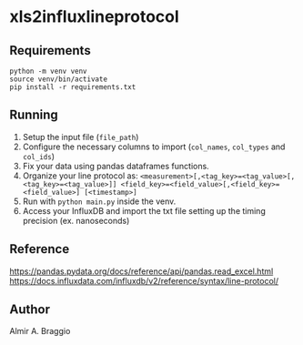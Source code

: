# xls2influxlineprotocol

## Requirements

```
python -m venv venv
source venv/bin/activate
pip install -r requirements.txt
```

## Running

1. Setup the input file (`file_path`)
2. Configure the necessary columns to import (`col_names`, `col_types` and `col_ids`)
3. Fix your data using pandas dataframes functions.
4. Organize your line protocol as: `<measurement>[,<tag_key>=<tag_value>[,<tag_key>=<tag_value>]] <field_key>=<field_value>[,<field_key>=<field_value>] [<timestamp>]`
5. Run with `python main.py` inside the venv.
6. Access your InfluxDB and import the txt file setting up the timing precision (ex. nanoseconds)

## Reference

https://pandas.pydata.org/docs/reference/api/pandas.read_excel.html
https://docs.influxdata.com/influxdb/v2/reference/syntax/line-protocol/

## Author

Almir A. Braggio
